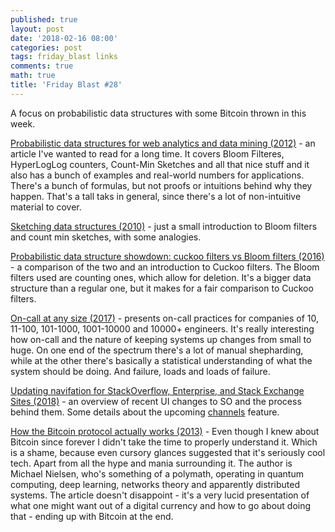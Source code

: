 ```yaml
---
published: true
layout: post
date: '2018-02-16 08:00'
categories: post
tags: friday_blast links
comments: true
math: true
title: 'Friday Blast #28'
---
```


A focus on probabilistic data structures with some Bitcoin thrown in this week.

[Probabilistic data structures for web analytics and data mining (2012)](https://highlyscalable.wordpress.com/2012/05/01/probabilistic-structures-web-analytics-data-mining/) - an article I've wanted to read for a long time. It covers Bloom Filteres, HyperLogLog counters, Count-Min Sketches and all that nice stuff and it also has a bunch of examples and real-world numbers for applications. There's a bunch of formulas, but not proofs or intuitions behind why they happen. That's a tall taks in general, since there's a lot of non-intuitive material to cover.

[Sketching data structures (2010)](http://lkozma.net/blog/sketching-data-structures/) - just a small introduction to Bloom filters and count min sketches, with some analogies.

[Probabilistic data structure showdown: cuckoo filters vs Bloom filters (2016)](http://blog.fastforwardlabs.com/2016/11/23/probabilistic-data-structure-showdown-cuckoo.html) - a comparison of the two and an introduction to Cuckoo filters. The Bloom filters used are counting ones, which allow for deletion. It's a bigger data structure than a regular one, but it makes for a fair comparison to Cuckoo filters.

[On-call at any size (2017)](https://increment.com/on-call/on-call-at-any-size/) - presents on-call practices for companies of 10, 11-100, 101-1000, 1001-10000 and 10000+ engineers. It's really interesting how on-call and the nature of keeping systems up changes from small to huge. On one end of the spectrum there's a lot of manual shepharding, while at the other there's basically a statistical understanding of what the system should be doing. And failure, loads and loads of failure.

[Updating navifation for StackOverflow, Enterprise, and Stack Exchange Sites (2018)](https://stackoverflow.blog/2018/02/08/information-architecture-navigating-stack-overflow-enterprise-stack-exchange-sites/) - an overview of recent UI changes to SO and the process behind them. Some details about the upcoming [channels](https://stackoverflow.com/channels) feature.

[How the Bitcoin protocol actually works (2013)](http://www.michaelnielsen.org/ddi/how-the-bitcoin-protocol-actually-works/) - Even though I knew about Bitcoin since forever I didn't take the time to properly understand it. Which is a shame, because even cursory glances suggested that it's seriously cool tech. Apart from all the hype and mania surrounding it. The author is Michael Nielsen, who's something of a polymath, operating in quantum computing, deep learning, networks theory and apparently distributed systems. The article doesn't disappoint - it's a very lucid presentation of what one might want out of a digital currency and how to go about doing that - ending up with Bitcoin at the end.
